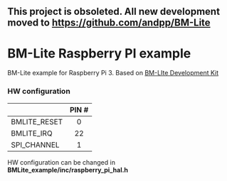 ## This project is obsoleted. All new development moved to https://github.com/andpp/BM-Lite

# BM-Lite Raspberry PI example

BM-Lite example for Raspberry Pi 3.
Based on [BM-LIte Development Kit](https://www.fingerprints.com/solutions/access/bm-lite-development-kit/ "BM-LIte Development Kit")

### HW configuration
|   | PIN #   |
| :------------ | :------------: |
|  BMLITE_RESET | 0  |
|  BMLITE_IRQ      | 22  |
| SPI_CHANNEL   | 1 |

HW configuration can be changed in **BMLite_example/inc/raspberry_pi_hal.h**

